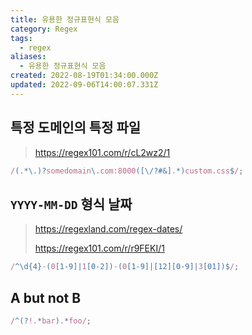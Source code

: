 ```yaml
---
title: 유용한 정규표현식 모음
category: Regex
tags:
  - regex
aliases:
  - 유용한 정규표현식 모음
created: 2022-08-19T01:34:00.000Z
updated: 2022-09-06T14:00:07.331Z
---
```


## 특정 도메인의 특정 파일

> https://regex101.com/r/cL2wz2/1

```js
/(.*\.)?somedomain\.com:8000([\/?#&].*)custom.css$/;
```

## `YYYY-MM-DD` 형식 날짜

> https://regexland.com/regex-dates/
>
> https://regex101.com/r/r9FEKI/1

```js
/^\d{4}-(0[1-9]|1[0-2])-(0[1-9]|[12][0-9]|3[01])$/;
```

## A but not B

```js
/^(?!.*bar).*foo/;
```
